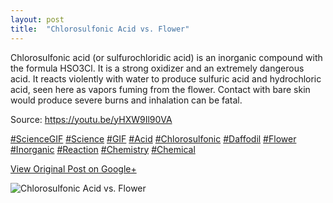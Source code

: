```yaml
---
layout: post
title:  "Chlorosulfonic Acid vs. Flower"
---
```


Chlorosulfonic acid (or sulfurochloridic acid) is an inorganic compound with
the formula HSO3Cl. It is a strong oxidizer and an extremely dangerous acid.
It reacts violently with water to produce sulfuric acid and hydrochloric acid,
seen here as vapors fuming from the flower. Contact with bare skin would
produce severe burns and inhalation can be fatal.  
  
Source: <https://youtu.be/yHXW9Il90VA>  
  
[#ScienceGIF](https://plus.google.com/s/%23ScienceGIF/posts)
[#Science](https://plus.google.com/s/%23Science/posts)
[#GIF](https://plus.google.com/s/%23GIF/posts)
[#Acid](https://plus.google.com/s/%23Acid/posts)
[#Chlorosulfonic](https://plus.google.com/s/%23Chlorosulfonic/posts)
[#Daffodil](https://plus.google.com/s/%23Daffodil/posts)
[#Flower](https://plus.google.com/s/%23Flower/posts)
[#Inorganic](https://plus.google.com/s/%23Inorganic/posts)
[#Reaction](https://plus.google.com/s/%23Reaction/posts)
[#Chemistry](https://plus.google.com/s/%23Chemistry/posts)
[#Chemical](https://plus.google.com/s/%23Chemical/posts)

[View Original Post on Google+](https://plus.google.com/+ColinSullender/posts/ANVAvzTFqKZ)

![Chlorosulfonic Acid vs. Flower](/assets/img/2016-04-05-Chlorosulfonic-Acid-vs-Flower.gif)
